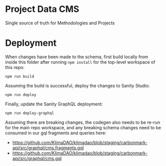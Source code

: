 # Project Data CMS

Single source of truth for Methodologies and Projects

# Deployment

When changes have been made to the schema, first build locally from inside this folder after running `npm install` for the top-level workspace of this repo:

```
npm run build
```

Assuming the build is successful, deploy the changes to Sanity Studio:

```
npm run deploy
```

Finally, update the Sanity GraphQL deployment:

```
npm run deploy-graphql
```

Assuming there are breaking changes, the codegen also needs to be re-run for the main repo workspace, and any breaking schema changes need to be consumed in our gql fragments and queries here: 
- https://github.com/KlimaDAO/klimadao/blob/staging/carbonmark-api/src/graphql/cms.fragments.gql
- https://github.com/KlimaDAO/klimadao/blob/staging/carbonmark-api/src/graphql/cms.gql